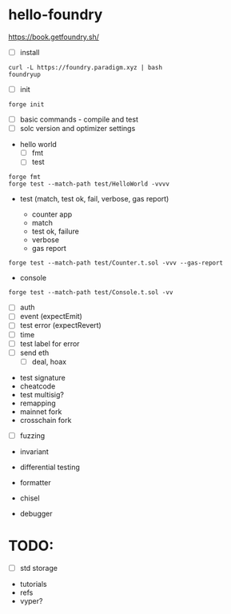 # hello-foundry

https://book.getfoundry.sh/

- [ ] install

```shell
curl -L https://foundry.paradigm.xyz | bash
foundryup
```

- [ ] init

```shell
forge init
```

- [ ] basic commands - compile and test
- [ ] solc version and optimizer settings
- hello world
  - [ ] fmt
  - [ ] test

```shell
forge fmt
forge test --match-path test/HelloWorld -vvvv
```

- test (match, test ok, fail, verbose, gas report)

  - counter app
  - match
  - test ok, failure
  - verbose
  - gas report

```shell
forge test --match-path test/Counter.t.sol -vvv --gas-report
```

- console

```shell
forge test --match-path test/Console.t.sol -vv
```

- [ ] auth
- [ ] event (expectEmit)
- [ ] test error (expectRevert)
- [ ] time
- [ ] test label for error
- [ ] send eth
  - [ ] deal, hoax
- test signature
- cheatcode
- test multisig?
- remapping
- mainnet fork
- crosschain fork
- [ ] fuzzing
- invariant
- differential testing

- formatter
- chisel
- debugger

# TODO:

- [ ] std storage
- tutorials
- refs
- vyper?
